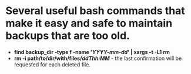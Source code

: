 # Several useful bash commands that make it easy and safe to maintain backups that are too old.
* __find backup_dir -type f -name '*YYYY-mm-dd*' | xargs -t -L1 rm__
* __rm -i path/to/dir/with/files/*ddThh:MM*__  - the last confirmation will be requested for each deleted file.
